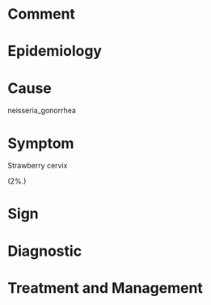 # Comment

# Epidemiology

# Cause

neisseria_gonorrhea

# Symptom

Strawberry cervix

(2%.)

# Sign

# Diagnostic

# Treatment and Management
